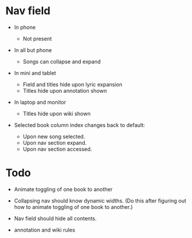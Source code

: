 # Nav field

* In phone
    * Not present

* In all but phone
    * Songs can collapse and expand

* In mini and tablet
    * Field and titles hide upon lyric expansion
    * Titles hide upon annotation shown

* In laptop and monitor
    * Titles hide upon wiki shown

* Selected book column index changes back to default:
    * Upon new song selected.
    * Upon nav section expand.
    * Upon nav section accessed.

# Todo
* Animate toggling of one book to another
* Collapsing nav should know dynamic widths. (Do this after figuring out how to animate toggling of one book to another.)

* Nav field should hide all contents.
* annotation and wiki rules
